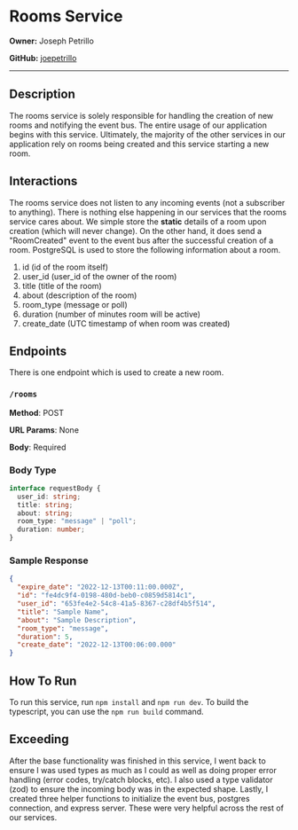 # Rooms Service

**Owner:** Joseph Petrillo

**GitHub:** [joepetrillo](https://github.com/joepetrillo)

---

## Description

The rooms service is solely responsible for handling the creation of new rooms and notifying the event bus. The entire usage of our application begins with this service. Ultimately, the majority of the other services in our application rely on rooms being created and this service starting a new room.

## Interactions

The rooms service does not listen to any incoming events (not a subscriber to anything). There is nothing else happening in our services that the rooms service cares about. We simple store the **static** details of a room upon creation (which will never change). On the other hand, it does send a "RoomCreated" event to the event bus after the successful creation of a room. PostgreSQL is used to store the following information about a room.

1. id (id of the room itself)
2. user_id (user_id of the owner of the room)
3. title (title of the room)
4. about (description of the room)
5. room_type (message or poll)
6. duration (number of minutes room will be active)
7. create_date (UTC timestamp of when room was created)

## Endpoints

There is one endpoint which is used to create a new room.

### `/rooms`

**Method**: POST

**URL Params**: None

**Body**: Required

### Body Type

```typescript
interface requestBody {
  user_id: string;
  title: string;
  about: string;
  room_type: "message" | "poll";
  duration: number;
}
```

### Sample Response

```JSON
{
  "expire_date": "2022-12-13T00:11:00.000Z",
  "id": "fe4dc9f4-0198-480d-beb0-c0859d5814c1",
  "user_id": "653fe4e2-54c8-41a5-8367-c28df4b5f514",
  "title": "Sample Name",
  "about": "Sample Description",
  "room_type": "message",
  "duration": 5,
  "create_date": "2022-12-13T00:06:00.000"
}
```

## How To Run

To run this service, run `npm install` and `npm run dev`. To build the typescript, you can use the `npm run build` command.

## Exceeding

After the base functionality was finished in this service, I went back to ensure I was used types as much as I could as well as doing proper error handling (error codes, try/catch blocks, etc). I also used a type validator (zod) to ensure the incoming body was in the expected shape. Lastly, I created three helper functions to initialize the event bus, postgres connection, and express server. These were very helpful across the rest of our services.
